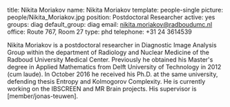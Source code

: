 title: Nikita Moriakov
name: Nikita Moriakov
template: people-single
picture: people/Nikita_Moriakov.jpg
position: Postdoctoral Researcher
active: yes
groups: diag
default_group: diag
email: nikita.moriakov@radboudumc.nl
office: Route 767, Room 27
type: phd
telephone: +31 24 3614539

Nikita Moriakov is a postdoctoral researcher in Diagnostic Image Analysis Group within the department of Radiology and Nuclear Medicine of the Radboud University Medical Center. Previously he obtained his Master's degree in Applied Mathematics from Delft University of Technology in 2012 (cum laude). In October 2016 he received his Ph.D. at the same university, defending thesis Entropy and Kolmogorov Complexity. He is currently working on the IBSCREEN and MR Brain projects.
His supervisor is [member/jonas-teuwen].
